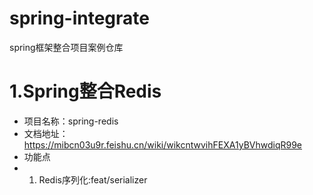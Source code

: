 # spring-integrate
spring框架整合项目案例仓库
# 1.Spring整合Redis
- 项目名称：spring-redis
- 文档地址：https://mibcn03u9r.feishu.cn/wiki/wikcntwvihFEXA1yBVhwdiqR99e
- 功能点
- 1. Redis序列化:feat/serializer